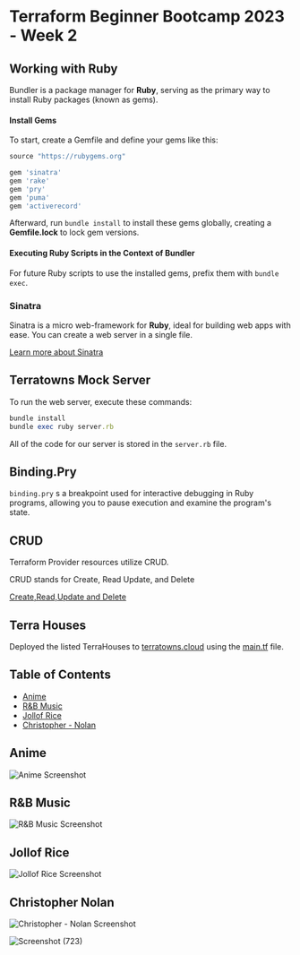 # Terraform Beginner Bootcamp 2023 - Week 2


## Working with Ruby

Bundler is a package manager for **Ruby**, serving as the primary way to install Ruby packages (known as gems).


#### Install Gems

To start, create a Gemfile and define your gems like this:


  ```ruby
  source "https://rubygems.org"

  gem 'sinatra'
  gem 'rake'
  gem 'pry'
  gem 'puma'
  gem 'activerecord'
  ```


Afterward, run `bundle install` to install these gems globally, creating a **Gemfile.lock** to lock gem versions.




#### Executing Ruby Scripts in the Context of Bundler

For future Ruby scripts to use the installed gems, prefix them with `bundle exec`.


### Sinatra

Sinatra is a micro web-framework for **Ruby**, ideal for building web apps with ease. You can create a web server in a single file.



 [Learn more about Sinatra](https://sinatrarb.com/)


## Terratowns Mock Server

To run the web server, execute these commands:

```ruby
bundle install
bundle exec ruby server.rb
```

All of the code for our server is stored in the `server.rb` file.


## Binding.Pry

`binding.pry` s a breakpoint used for interactive debugging in Ruby programs, allowing you to pause execution and examine the program's state.

## CRUD

Terraform Provider resources utilize CRUD.

CRUD stands for Create, Read Update, and Delete

[Create,Read,Update and Delete](https://en.wikipedia.org/wiki/Create,_read,_update_and_delete)

## Terra Houses 
Deployed the listed TerraHouses to [terratowns.cloud](https://terratowns.cloud/) using the [main.tf](https://github.com/Firdous2307/terraform-beginner-bootcamp-2023/blob/main/main.tf) file.


## Table of Contents
- [Anime](https://github.com/Firdous2307/terraform-beginner-bootcamp-2023/tree/main/public/anime)
- [R&B Music](https://github.com/Firdous2307/terraform-beginner-bootcamp-2023/tree/main/public/r-b)
- [Jollof Rice](https://github.com/Firdous2307/terraform-beginner-bootcamp-2023/tree/main/public/naija-jollof-rice)
- [Christopher - Nolan](https://github.com/Firdous2307/terraform-beginner-bootcamp-2023/tree/main/public/christopher-nolan)


## Anime
![Anime Screenshot](https://github.com/Firdous2307/terraform-beginner-bootcamp-2023/assets/124298708/03d19203-0027-4db2-a182-f222504bdeb9)


## R&B Music 
![R&B Music Screenshot](https://github.com/Firdous2307/terraform-beginner-bootcamp-2023/assets/124298708/7ebdde51-9541-4c09-9951-bd7591fe89c0)


## Jollof Rice
![Jollof Rice Screenshot](https://github.com/Firdous2307/terraform-beginner-bootcamp-2023/assets/124298708/b6a00c55-82b6-41b9-b20c-2439c24056df)


## Christopher Nolan
![Christopher - Nolan Screenshot](https://github.com/Firdous2307/terraform-beginner-bootcamp-2023/assets/124298708/27f25d3e-932c-49fe-8bfc-65359de1eeed)

![Screenshot (723)](https://github.com/Firdous2307/terraform-beginner-bootcamp-2023/assets/124298708/970b58aa-4ffd-4117-909a-f2a56fc27908)


